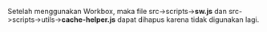 Setelah menggunakan Workbox, maka file src->scripts->**sw.js** dan src->scripts->utils->**cache-helper.js** dapat dihapus karena tidak digunakan lagi.